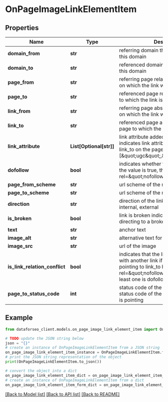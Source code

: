 # OnPageImageLinkElementItem


## Properties

Name | Type | Description | Notes
------------ | ------------- | ------------- | -------------
**domain_from** | **str** | referring domain the link was found on this domain | [optional] 
**domain_to** | **str** | referenced domain the link is pointing to this domain | [optional] 
**page_from** | **str** | referring page relative URL of the page on which the link was found | [optional] 
**page_to** | **str** | referenced page relative URL of the page to which the link is pointing | [optional] 
**link_from** | **str** | referring page absolute URL of the page on which the link was found | [optional] 
**link_to** | **str** | referenced page absolute URL of the page to which the link is pointing | [optional] 
**link_attribute** | **List[Optional[str]]** | link attribute added to external link indicates link attributes added to the link_to on the page_from example: [\&quot;ugc\&quot;,\&quot;noopener\&quot;] | [optional] 
**dofollow** | **bool** | indicates whether the link is dofollow if the value is true, the link doesn’t have a rel&#x3D;\&quot;nofollow\&quot; attribute | [optional] 
**page_from_scheme** | **str** | url scheme of the referring page | [optional] 
**page_to_scheme** | **str** | url scheme of the referenced page | [optional] 
**direction** | **str** | direction of the link possible values: internal, external | [optional] 
**is_broken** | **bool** | link is broken indicates whether a link is directing to a broken page or resource | [optional] 
**text** | **str** | anchor text | [optional] 
**image_alt** | **str** | alternative text for the image | [optional] 
**image_src** | **str** | url of the image | [optional] 
**is_link_relation_conflict** | **bool** | indicates that the link may have a conflict with another link if true, at least one link pointing to link_to has a rel&#x3D;\&quot;nofollow\&quot; attribute and at least one is dofollow | [optional] 
**page_to_status_code** | **int** | status code of the referenced page status code of the page to which the link is pointing | [optional] 

## Example

```python
from dataforseo_client.models.on_page_image_link_element_item import OnPageImageLinkElementItem

# TODO update the JSON string below
json = "{}"
# create an instance of OnPageImageLinkElementItem from a JSON string
on_page_image_link_element_item_instance = OnPageImageLinkElementItem.from_json(json)
# print the JSON string representation of the object
print(OnPageImageLinkElementItem.to_json())

# convert the object into a dict
on_page_image_link_element_item_dict = on_page_image_link_element_item_instance.to_dict()
# create an instance of OnPageImageLinkElementItem from a dict
on_page_image_link_element_item_form_dict = on_page_image_link_element_item.from_dict(on_page_image_link_element_item_dict)
```
[[Back to Model list]](../README.md#documentation-for-models) [[Back to API list]](../README.md#documentation-for-api-endpoints) [[Back to README]](../README.md)


